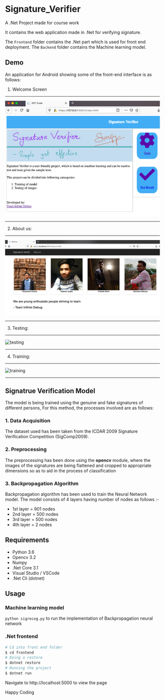 # Signature_Verifier
A .Net Project made for course work

It contains the web application made in .Net for verifying signature. 

The ``Frontend`` folder contains the .Net part which is used for front end deployment.
The ``Backend`` folder contains the Machine learning model.

## Demo
An application for Android showing some of the front-end interface is as follows:

1. Welcome Screen
_____________________
 ![Welcome_Screen](https://github.com/dvkcool/Signature_Verifier/blob/master/res/Front_page_2.png?raw=true)
 _____________________
 2. About us:
______________________
 ![About us](https://github.com/dvkcool/Signature_Verifier/blob/master/res/aboutus.png?raw=true)
___________________
3. Testing:
______________________
![testing]()
___________________
4. Training:
______________________
![training]()
___________________



## Signatrue Verification Model
The model is being trained using the genuine and fake signatures of different persons, For this method, the processes involved are as follows:

<h3>1. Data Acquisition</h3>
The dataset used has been taken from the ICDAR 2009 Signature Verification Competition (SigComp2009).

<h3>2. Preprocessing</h3>
The preprocessing has been done using the <b>opencv</b> module, where the images of the signatures are being flattened and cropped to 
appropriate dimensions so as to aid in the process of classification

<h3>3. Backpropagation Algorithm</h3>
Backpropagation algorithm has been used to train the Neural Network model. The model consists of 4 layers having number of nodes
as follows :-

+ 1st layer = 901 nodes
+ 2nd layer = 500 nodes
+ 3rd layer = 500 nodes
+ 4th layer = 2 nodes

## Requirements
+ Python 3.6
+ Opencv 3.2
+ Numpy
+ .Net Core 3.1
+ Visual Studio / VSCode
+ .Net Cli (dotnet)

## Usage

### Machine learning model
```python sigrecog.py```  to run the implementation of Backpropagation neural network

### .Net frontend
```sh
# Cd into front end folder
$ cd frontend
# Doing a restore
$ dotnet restore
# Running the project
$ dotnet run
```

Navigate to http://localhost:5000 to view the page

Happy Coding



